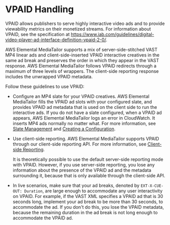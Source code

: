 # VPAID Handling<a name="vpaid"></a>

VPAID allows publishers to serve highly interactive video ads and to provide viewability metrics on their monetized streams\. For information about VPAID, see the specification at [https://www\.iab\.com/guidelines/digital\-video\-player\-ad\-interface\-definition\-vpaid\-2\-0/](https://www.iab.com/guidelines/digital-video-player-ad-interface-definition-vpaid-2-0/)\. 

AWS Elemental MediaTailor supports a mix of server\-side\-stitched VAST MP4 linear ads and client\-side\-inserted VPAID interactive creatives in the same ad break and preserves the order in which they appear in the VAST response\. AWS Elemental MediaTailor follows VPAID redirects through a maximum of three levels of wrappers\. The client\-side reporting response includes the unwrapped VPAID metadata\.

Follow these guidelines to use VPAID:
+ Configure an MP4 slate for your VPAID creatives\. AWS Elemental MediaTailor fills the VPAID ad slots with your configured slate, and provides VPAID ad metadata that is used on the client side to run the interactive ads\. If you do not have a slate configured, when a VPAID ad appears, AWS Elemental MediaTailor logs an error in CloudWatch\. It inserts MP4 ads normally no matter what\. For more information, see [Slate Management](slate-management.md) and [Creating a Configuration](configurations-create.md)\. 
+ Use client\-side reporting\. AWS Elemental MediaTailor supports VPAID through our client\-side reporting API\. For more information, see [Client\-side Reporting](ad-reporting-client-side.md)\. 

  It is theoretically possible to use the default server\-side reporting mode with VPAID\. However, if you use server\-side reporting, you lose any information about the presence of the VPAID ad and the metadata surrounding it, because that is only available through the client\-side API\. 
+ In live scenarios, make sure that your ad breaks, denoted by `EXT-X-CUE-OUT: Duration`, are large enough to accommodate any user interactivity on VPAID\. For example, if the VAST XML specifies a VPAID ad that is 30 seconds long, implement your ad break to be more than 30 seconds, to accommodate the ad\. If you don't do this, you lose the VPAID metadata, because the remaining duration in the ad break is not long enough to accommodate the VPAID ad\.